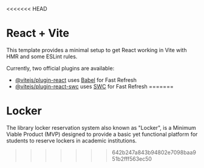 <<<<<<< HEAD
# React + Vite

This template provides a minimal setup to get React working in Vite with HMR and some ESLint rules.

Currently, two official plugins are available:

- [@vitejs/plugin-react](https://github.com/vitejs/vite-plugin-react/blob/main/packages/plugin-react/README.md) uses [Babel](https://babeljs.io/) for Fast Refresh
- [@vitejs/plugin-react-swc](https://github.com/vitejs/vite-plugin-react-swc) uses [SWC](https://swc.rs/) for Fast Refresh
=======
# Locker
The library locker reservation system also known as "Locker", is a Minimum Viable Product (MVP) designed to provide a basic yet functional platform for students to reserve lockers in academic institutions.
>>>>>>> 642b247a843b94802e7098baa951b2fff563ec50
